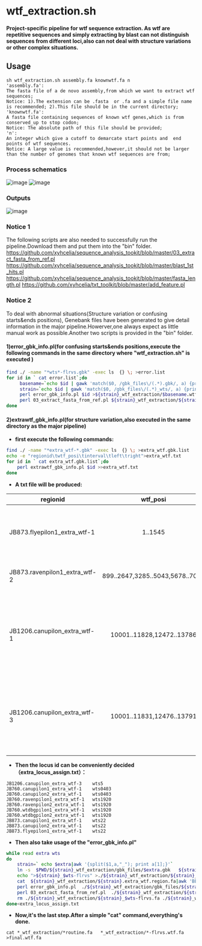 # wtf_extraction.sh
#### Project-specific pipeline for wtf sequence extraction. As wtf are repetitive sequences and simply extracting by blast can not distinguish sequences from different  loci,also can not deal with structure variations or other complex situations.

## Usage
```
sh wtf_extraction.sh assembly.fa knownwtf.fa n
'assembly.fa':
The fasta file of a de novo assembly,from which we want to extract wtf sequences;
Notice: 1).The extension can be .fasta  or .fa and a simple file name is recommended; 2).This file should be in the current directory;
'knownwtf.fa':
A fasta file containing sequences of known wtf genes,which is from conserved_up to stop codon;
Notice: The absolute path of this file should be provided;
'n':
An integer which give a cutoff to demarcate start points and  end points of wtf sequences.
Notice: A large value is recommended,however,it should not be larger than the number of genomes that known wtf sequences are from;
```

### Process schematics
![image](https://github.com/xyhcelia/Readme_images/blob/master/wtf_extraction/wtf_extraction_schematic1.png)
![image](https://github.com/xyhcelia/Readme_images/blob/master/wtf_extraction/wtf_extraction_schematic2.png)

### Outputs
![image](https://github.com/xyhcelia/Readme_images/blob/master/wtf_extraction/wtf_extraction_schematic3.png)

### Notice 1
The following scripts are also needed to successfully run the pipeline.Download them and put them into the "bin" folder.
https://github.com/xyhcelia/sequence_analysis_tookit/blob/master/03_extract_fasta_from_ref.pl
https://github.com/xyhcelia/sequence_analysis_tookit/blob/master/blast_1st_hits.pl
https://github.com/xyhcelia/sequence_analysis_tookit/blob/master/fasta_length.pl
https://github.com/xyhcelia/txt_toolkit/blob/master/add_feature.pl

### Notice 2
To deal with abnormal situations(Structure variation or confusing starts&ends positions), Genebank files have been generated to give detail information in the major pipeline.Howerver,one always expect as little manual work as possible.Another two scripts is provided in the "bin" folder.
#### 1)error_gbk_info.pl(for confusing starts&ends positions,execute the following commands in the same directory where "wtf_extraction.sh" is executed )
```Bash
find ./ -name "*wts*-flrvs.gbk" -exec ls  {} \; >error.list
for id in ` cat error.list`;do
     basename=`echo $id | gawk 'match($0, /gbk_files\/(.*).gbk/, a) {print a[1];}'`
     strain=`echo $id | gawk 'match($0, /gbk_files\/(.*)_wts/, a) {print a[1];}'`
     perl error_gbk_info.pl $id >${strain}_wtf_extraction/$basename.wtf.txt
     perl 03_extract_fasta_from_ref.pl ${strain}_wtf_extraction/${strain}_wtf_region.reverse.fa ${strain}_wtf_extraction/$basename.wtf.txt ${strain}_wtf_extraction/$basename.wtf.fa
done
```
#### 2)extrawtf_gbk_info.pl(for structure variation,also executed in the same directory as the major pipeline)
* **first execute the following commands:**
```Bash
find ./ -name "*extra_wtf-*.gbk" -exec ls  {} \; >extra_wtf.gbk.list
echo -e "regionid\twtf_posi\tinterval\tleft\tright">extra_wtf.txt
for id in ` cat extra_wtf.gbk.list`;do
    perl extrawtf_gbk_info.pl $id >>extra_wtf.txt
done
```
* **A txt file will be produced:**

regionid  	|wtf_posi 	|interval	 |left  |right
------------|:---------:|:--------:|:-----:|:------:
JB873.flyepilon1_extra_wtf-1	|1..1545	|	|	|LTR,SPCC576.15c:wts22-L-1,SPCC576.14:wts22-L-2,SPCC576.13:wts22-L-3,SPCC576.12c:wts22-L-4,SPAC1783.08c:I:2203741-2204346,SPCC576.11:wts22-L-5
JB873.ravenpilon1_extra_wtf-2	|899..2647,3285..5043,5678..7013 |  |	LTR,LTR	 |SPCC1183.11:wts10-R-1,SPCC31H12.02c:wts10-R-2,SPCC31H12.03c:wts10-R-3
JB1206.canupilon_extra_wtf-1	|10001..11828,12472..13786	|	|SPCC1235.14:wts0403-L-2,wts5-L-8,SPCC548.07c:wts5-L-3,wts0403-R-4,SPCC548.06c:wts5-L-4,wts0403-R-3,SPCC1235.13:wts0403-L-5,SPCC1529.01:wts5-L-2,wts0403-R-5,SPCC794.01c:wts5-L-1,wts0403-R-6	|SPCC794.03:wts0403-R-7,wts5-R-1
JB1206.canupilon_extra_wtf-3	|10001..11831,12476..13791	|	 |SPCC1529.01:wts5-L-2,wts0403-R-5,SPCC794.01c:wts5-L-1,wts0403-R-6	SPCC794.03:wts0403-R-7,wts5-R-1,SPCC794.04c:wts0403-R-8,wts5-R-2,SPCC794.16:wts0403-R-9,wts5-R-3,LTR,Tf |

* **Then the locus id can be conveniently decided（extra_locus_assign.txt）：**
```
JB1206.canupilon_extra_wtf-3    wts5
JB760.canupilon1_extra_wtf-1    wts0403
JB760.canupilon2_extra_wtf-1    wts0403
JB760.ravenpilon1_extra_wtf-1   wts1920
JB760.ravenpilon2_extra_wtf-1   wts1920
JB760.wtdbgpilon1_extra_wtf-1   wts1920
JB760.wtdbgpilon2_extra_wtf-1   wts1920
JB873.canupilon1_extra_wtf-1    wts22
JB873.canupilon2_extra_wtf-1    wts22
JB873.flyepilon1_extra_wtf-1    wts22
```
* **Then also take usage of the "error_gbk_info.pl"**
```Bash
while read extra wts
do
    strain=` echo $extra|awk '{split($1,a,"_"); print a[1];}'`
    ln -s  $PWD/${strain}_wtf_extraction/gbk_files/$extra.gbk   ${strain}_wtf_extraction/gbk_files/${strain}_$wts-flrvs.gbk
    echo ">${strain}_$wts-flrvs" >./${strain}_wtf_extraction/${strain}_$wts-flrvs.fa
    cat  ${strain}_wtf_extraction/${strain}.extra_wtf.region.fa|awk 'BEGIN{RS=">";}{if($1~"'$extra'")print ">"$0;}'| grep -v '^$'|grep -v ">" >>./${strain}_wtf_extraction/${strain}_$wts-flrvs.fa
    perl error_gbk_info.pl  ./${strain}_wtf_extraction/gbk_files/${strain}_$wts-flrvs.gbk >./${strain}_wtf_extraction/${strain}_$wts-flrvs.wtf.txt
    perl 03_extract_fasta_from_ref.pl  ./${strain}_wtf_extraction/${strain}_$wts-flrvs.fa ./${strain}_wtf_extraction/${strain}_$wts-flrvs.wtf.txt ./${strain}_wtf_extraction/${strain}_$wts-flrvs.wtf.fa
    rm ./${strain}_wtf_extraction/${strain}_$wts-flrvs.fa ./${strain}_wtf_extraction/${strain}_$wts-flrvs.fa.fai ./${strain}_wtf_extraction/${strain}_$wts-flrvs.wtf.txt
done<extra_locus_assign.txt
```
* **Now,it's the last step.After a simple "cat" command,everything's done.**
```
cat *_wtf_extraction/*routine.fa   *_wtf_extraction/*-flrvs.wtf.fa >final.wtf.fa
```
